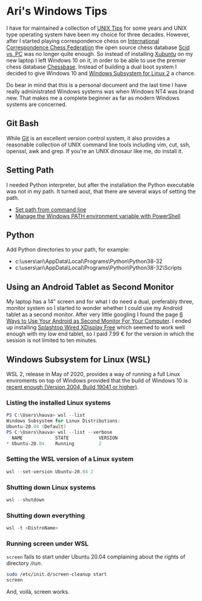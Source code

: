 # Ari's Windows Tips

I have for maintained a collection of [UNIX
Tips](https://github.com/hauva69/arisunixtips) for some years and UNIX type
operating system have been my choice for three decades. However, after I started
playing correspondence chess on [International Correspondence Chess
Federation](https://www.iccf.com/) the open source chess database [Scid vs.
PC](http://scidvspc.sourceforge.net/) was no longer quite enough. So instead of
installing [Xubuntu](https://xubuntu.org/) on my new laptop I left Windows 10 on
it, in order to be able to use the premier chess database
[Chessbase](https://en.chessbase.com/). Instead of building a dual boot system I
decided to give Windows 10 and [Windows Subsystem for Linux
2](https://docs.microsoft.com/en-us/windows/wsl/install-win10)
a chance.

Do bear in mind that this is a personal document and the last time I have really administrated Windows systems was 
when Windows NT4 was brand new. That makes me a complete beginner as far as modern Windows systems are concerned.

## Git Bash

While [Git](https://git-scm.com/) is an excellent version control system, it also provides a reasonable collection
of UNIX command line tools including vim, cut, ssh, openssl, awk and grep. If you're an UNIX dinosaur like me, do install it.

## Setting Path

I needed Python interpreter, but after the installation the Python executable was not in my path. It turned aout, that 
there are several ways of setting the path.

- [Set path from command line](https://www.windows-commandline.com/set-path-command-line/)
- [Manage the Windows PATH environment variable with PowerShell](https://searchitoperations.techtarget.com/answer/Manage-the-Windows-PATH-environment-variable-with-PowerShell)

## Python

Add Python directories to your path, for example:

- c:\users\ari\AppData\Local\Programs\Python\Python38-32
- c:\users\ari\AppData\Local\Programs\Python\Python38-32\Scripts

## Using an Android Tablet as Second Monitor

My laptop has a 14" screen and for what I do need a dual, preferably three,
monitor system so I started to wonder whether I could use my Android tablet as a
second monitor. After very little googling I found the page [6 Ways to Use Your
Android as Second Monitor For Your
Computer](https://techwiser.com/use-your-android-as-second-monitor/). I ended up
installing [Splashtop Wired XDisplay
Free](https://play.google.com/store/apps/details?id=com.splashtop.xdisplay.wired.free)
which seemed to work well enough with my low end tablet, so I paid 7.99 € for
the version in which the session is not limited to ten minutes.

## Windows Subsystem for Linux (WSL)

WSL 2, release in May of 2020, provides a way of running a full Linux
enviroments on top of Windows provided that the build of Windows 10 is
[recent enough (Version 2004, Build 19041 or
higher)](https://docs.microsoft.com/en-us/windows/wsl/wsl2-index).

### Listing the installed Linux systems

```powershell
PS C:\Users\hauva> wsl --list
Windows Subsystem for Linux Distributions:
Ubuntu-20.04 (Default)
PS C:\Users\hauva> wsl --list --verbose
  NAME            STATE           VERSION
* Ubuntu-20.04    Running         2
```

### Setting the WSL version of a Linux system

```powershell
wsl --set-version Ubuntu-20.04 2
```

### Shutting down Linux systems

```powershell
wsl --shutdown
```

### Shutting down everything

```powershell
wsl -t <DistroName>
```

### Running screen under WSL

`screen` fails to start under Ubuntu 20.04 complaining about the rights of directory */run*.

```bash
sudo /etc/init.d/screen-cleanup start
screen
```

And, voilà, screen works.
